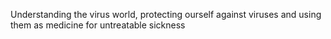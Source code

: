 Understanding the virus world, protecting ourself against viruses and using them as medicine for untreatable sickness